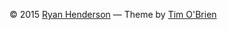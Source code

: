 

&copy; 2015 [Ryan Henderson](http://htxryan.com)
&mdash;
Theme by [Tim O'Brien](https://github.com/t413/SinglePaged)
<!-- &mdash;
this site is [open source]({{ site.source_link }}) -->

